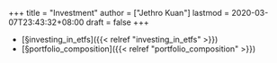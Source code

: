 +++
title = "Investment"
author = ["Jethro Kuan"]
lastmod = 2020-03-07T23:43:32+08:00
draft = false
+++

-   [§investing\_in\_etfs]({{< relref "investing_in_etfs" >}})
-   [§portfolio\_composition]({{< relref "portfolio_composition" >}})
